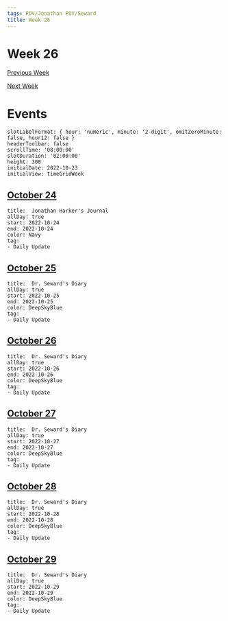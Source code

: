 ```yaml
---
tags: POV/Jonathan POV/Seward 
title: Week 26
---
```


# Week 26

[Previous Week](2022-W44.md)

[Next Week](2022-W45.md)

# Events

```itinerary
slotLabelFormat: { hour: 'numeric', minute: '2-digit', omitZeroMinute: false, hour12: false }
headerToolbar: false
scrollTime: '08:00:00'
slotDuration: '02:00:00'
height: 300
initialDate: 2022-10-23
initialView: timeGridWeek
```

## [October 24](2022-10-24.md)

```itinerary-event
title:  Jonathan Harker's Journal
allDay: true
start: 2022-10-24
end: 2022-10-24
color: Navy
tag:
- Daily Update
```

## [October 25](2022-10-25.md)

```itinerary-event
title:  Dr. Seward's Diary
allDay: true
start: 2022-10-25
end: 2022-10-25
color: DeepSkyBlue
tag:
- Daily Update
```

## [October 26](2022-10-26.md)

```itinerary-event
title:  Dr. Seward's Diary
allDay: true
start: 2022-10-26
end: 2022-10-26
color: DeepSkyBlue
tag:
- Daily Update
```

## [October 27](2022-10-27.md)

```itinerary-event
title:  Dr. Seward's Diary
allDay: true
start: 2022-10-27
end: 2022-10-27
color: DeepSkyBlue
tag:
- Daily Update
```

## [October 28](2022-10-28.md)

```itinerary-event
title:  Dr. Seward's Diary
allDay: true
start: 2022-10-28
end: 2022-10-28
color: DeepSkyBlue
tag:
- Daily Update
```

## [October 29](2022-10-29.md)

```itinerary-event
title:  Dr. Seward's Diary
allDay: true
start: 2022-10-29
end: 2022-10-29
color: DeepSkyBlue
tag:
- Daily Update
```

